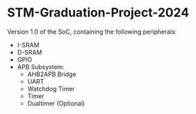 # STM-Graduation-Project-2024

Version 1.0 of the SoC, containing the following peripherals:
- I-SRAM
- D-SRAM
- GPIO
- APB Subsystem:
    - AHB2APB Bridge
    - UART
    - Watchdog Timer
    - Timer
    - Dualtimer (Optional)
